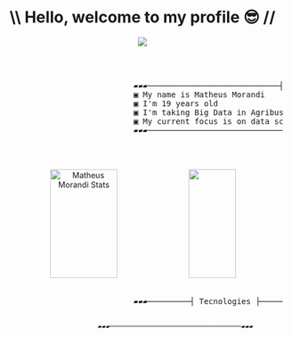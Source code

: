<h1 align="center">\\ Hello, welcome to my profile 😎 //</h1>

<div align="center">
<img src="https://media.giphy.com/media/Qd1Q7GufzYeE84FQGI/giphy.gif">
</div>

<br>
<pre>

<div>
                            ▰▰▰────────────────────────────┤ About Me ├────────────────────────────▰▰▰ 
                            ▣ My name is Matheus Morandi
                            ▣ I'm 19 years old
                            ▣ I'm taking Big Data in Agribusiness at Fatec Shunji Nishimura in Pómpeia-Sp
                            ▣ My current focus is on data science and machine learning
                            ▰▰▰───────────────────────────────────────────────────────────────────▰▰▰

</div>

</pre>

<div align="center">  
  <img width="49%" height="195px" src="https://github-readme-stats.vercel.app/api?username=MatheusMorandi&show_icons=true&theme=radical&count_private=true" alt="Matheus Morandi Stats" /> 
  <img width="41%" height="195px" src="https://github-readme-stats.vercel.app/api/top-langs?username=MatheusMorandi&layout=compact&theme=radical"/>
</div>

<br>
<pre>
                            ▰▰▰─────────┤ Tecnologies ├─────────▰▰▰
                            
                            ▰▰▰─────────────────────────────────▰▰▰

</pre>
